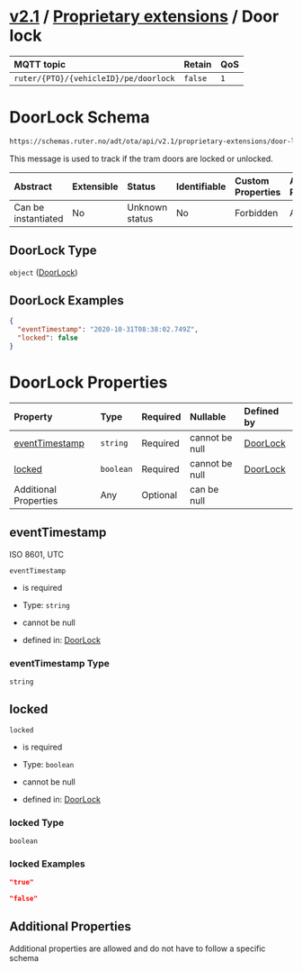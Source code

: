 # [v2.1](../../README.md) / [Proprietary extensions](README.md) / Door lock 
 
MQTT topic                                          | Retain   | QoS 
| :------------------------------------------------ | -------- | -------- |
```ruter/{PTO}/{vehicleID}/pe/doorlock```  | ```false``` | ```1```

# DoorLock Schema

```txt
https://schemas.ruter.no/adt/ota/api/v2.1/proprietary-extensions/door-lock.json
```

This message is used to track if the tram doors are locked or unlocked.

| Abstract            | Extensible | Status         | Identifiable | Custom Properties | Additional Properties | Access Restrictions | Defined In                                                                                  |
| :------------------ | :--------- | :------------- | :----------- | :---------------- | :-------------------- | :------------------ | :------------------------------------------------------------------------------------------ |
| Can be instantiated | No         | Unknown status | No           | Forbidden         | Allowed               | none                | [door-lock.json](../../schema/proprietary-extensions/door-lock.json "open original schema") |

## DoorLock Type

`object` ([DoorLock](door-lock.md))

## DoorLock Examples

```json
{
  "eventTimestamp": "2020-10-31T08:38:02.749Z",
  "locked": false
}
```

# DoorLock Properties

| Property                          | Type      | Required | Nullable       | Defined by                                                                                                  |
| :-------------------------------- | :-------- | :------- | :------------- | :---------------------------------------------------------------------------------------------------------- |
| [eventTimestamp](#eventtimestamp) | `string`  | Required | cannot be null | [DoorLock](door-lock-properties-eventtimestamp.md "#/properties/eventTimestamp#/properties/eventTimestamp") |
| [locked](#locked)                 | `boolean` | Required | cannot be null | [DoorLock](door-lock-properties-locked.md "#/properties/locked#/properties/locked")                         |
| Additional Properties             | Any       | Optional | can be null    |                                                                                                             |

## eventTimestamp

ISO 8601, UTC

`eventTimestamp`

*   is required

*   Type: `string`

*   cannot be null

*   defined in: [DoorLock](door-lock-properties-eventtimestamp.md "#/properties/eventTimestamp#/properties/eventTimestamp")

### eventTimestamp Type

`string`

## locked



`locked`

*   is required

*   Type: `boolean`

*   cannot be null

*   defined in: [DoorLock](door-lock-properties-locked.md "#/properties/locked#/properties/locked")

### locked Type

`boolean`

### locked Examples

```json
"true"
```

```json
"false"
```

## Additional Properties

Additional properties are allowed and do not have to follow a specific schema
